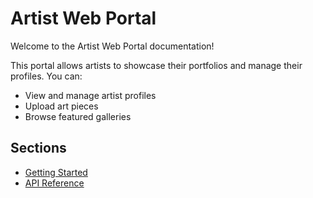# Artist Web Portal

Welcome to the Artist Web Portal documentation!

This portal allows artists to showcase their portfolios and manage their profiles. You can:

- View and manage artist profiles
- Upload art pieces
- Browse featured galleries

## Sections

- [Getting Started](getting-started.md)
- [API Reference](api-reference.md)
